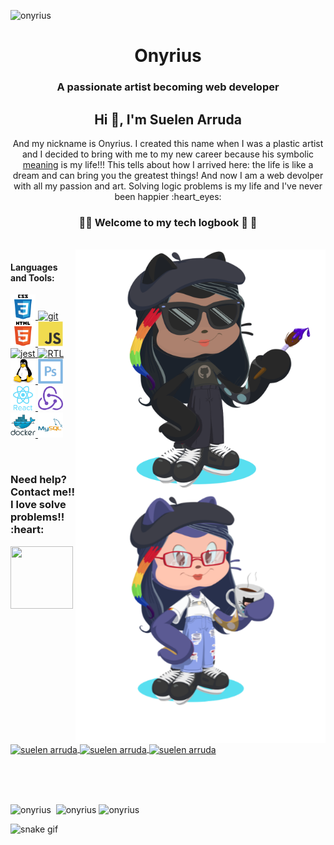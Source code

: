 <p align="left"> <img src="https://komarev.com/ghpvc/?username=onyrius&label=Profile%20views&color=0e75b6&style=flat" alt="onyrius" /> </p>

<h1 align="center">Onyrius</h1>
<h3 align="center">A passionate artist becoming web developer</h3>

<h2 align="center">Hi 👋, I'm Suelen Arruda</h2>

<p align="center">And my nickname is Onyrius. I created this name when I was a plastic artist and I decided to bring with me to my new career  because his symbolic  <a href='https://dictionary.cambridge.org/pt/dicionario/ingles/oneiric' target='_target'>meaning</a> is my life!!! This tells about how I arrived here: the life is like a dream and can bring you the greatest things! And now I am a web devolper with all my passion and art.  Solving logic problems is my life and I've never been happier :heart_eyes:</p> 
<h3 align="center">🚀📖 Welcome to my tech logbook 📖 🚀 </h3> <br/>

<img align="right" src="octome.png#gh-light-mode-only" width="400em"/>
<img align="right" src="octome-dark-mode.png#gh-dark-mode-only" width="400em"/>


<h4 align="left">Languages and Tools:</h4>

<p align="left"> 
  
  <a href="https://www.w3schools.com/css/" target="_blank" rel="noreferrer">
   <img src="https://raw.githubusercontent.com/devicons/devicon/master/icons/css3/css3-original-wordmark.svg" alt="css3" width="40" height="40"/>
  </a>
  <a href="https://git-scm.com/" target="_blank" rel="noreferrer">
    <img src="https://www.vectorlogo.zone/logos/git-scm/git-scm-icon.svg" alt="git" width="40" height="40"/>
  </a> 
  <a href="https://www.w3.org/html/" target="_blank" rel="noreferrer"> 
   <img src="https://raw.githubusercontent.com/devicons/devicon/master/icons/html5/html5-original-wordmark.svg" alt="html5" width="40" height="40"/>
  </a>
  <a href="https://developer.mozilla.org/en-US/docs/Web/JavaScript" target="_blank" rel="noreferrer"> 
   <img src="https://raw.githubusercontent.com/devicons/devicon/master/icons/javascript/javascript-original.svg" alt="javascript" width="40" height="40"/>
  </a> 
  <a href="https://jestjs.io" target="_blank" rel="noreferrer">
    <img src="https://www.vectorlogo.zone/logos/jestjsio/jestjsio-icon.svg" alt="jest" width="40" height="40"/>
  </a> 
  <a  href="https://testing-library.com/" target="_blank" rel="noreferrer">
   <img src="https://testing-library.com/img/octopus-128x128.png" alt="RTL" width="40" height="40"/>
  </a>
  <a href="https://www.linux.org/" target="_blank" rel="noreferrer">
    <img src="https://raw.githubusercontent.com/devicons/devicon/master/icons/linux/linux-original.svg" alt="linux" width="40" height="40"/>
  </a>
  <a href="https://www.photoshop.com/en" target="_blank" rel="noreferrer">
    <img src="https://raw.githubusercontent.com/devicons/devicon/master/icons/photoshop/photoshop-line.svg" alt="photoshop" width="40" height="40"/>
  </a>
  <a href="https://reactjs.org/" target="_blank" rel="noreferrer">
    <img src="https://raw.githubusercontent.com/devicons/devicon/master/icons/react/react-original-wordmark.svg" alt="react" width="40" height="40"/> </a> 
  <a href="https://redux.js.org" target="_blank" rel="noreferrer">
    <img src="https://raw.githubusercontent.com/devicons/devicon/master/icons/redux/redux-original.svg" alt="redux" width="40" height="40"/>
  </a>
 <a href="https://www.docker.com/" target="_blank" rel="noreferrer">
    <img src="https://raw.githubusercontent.com/devicons/devicon/master/icons/docker/docker-original-wordmark.svg" alt="docker" width="40" height="40"/> </a>
<a href="https://www.mysql.com/" target="_blank" rel="noreferrer">
  <img src="https://raw.githubusercontent.com/devicons/devicon/master/icons/mysql/mysql-original-wordmark.svg" alt="mysql" width="40" height="40"/>
</a>
</p>

<br/>

<h3 align="left"> Need help? Contact me!! I love solve problems!! :heart:</h3>
<p align="left">
   <a href="https://gitconnected.com/onyrius/resume" ><img src="https://cdn1.iconfinder.com/data/icons/business-finance-filled-outline-3/128/1_41-512.png"  align="center" height="100" width="100"/></a>
<a href="https://www.linkedin.com/in/suelen-arruda/" target="_blank">
  <img align="center" src="https://raw.githubusercontent.com/rahuldkjain/github-profile-readme-generator/master/src/images/icons/Social/linked-in-alt.svg" alt="suelen arruda" height="30" width="40" />
  </a>
  <a href="mailto:suelenonyrius@gmail.com" target="blank">
    <img align="center" src="https://imagepng.org/wp-content/uploads/2018/03/gmail-cone-icon.png" alt="suelen arruda" height="30" width="40" />
  </a>
  <a href="http://api.whatsapp.com/send?1=pt_BR&phone=5547997956472" target="blank">
     <img align="center" src="https://i0.wp.com/multarte.com.br/wp-content/uploads/2018/11/whatsapp-logo-1.png?w=1392&ssl=1" alt="suelen arruda" height="40" width="40" />
  </a>
   
</p>

<br/>
<p>

  
   <br/>
   <br/>
   
  <img width="400em" src="https://github-readme-stats.vercel.app/api/top-langs?username=onyrius&show_icons=true&locale=en&layout=compact" alt="onyrius" />
  &nbsp;<img  width="400em" src="https://github-readme-stats.vercel.app/api?username=onyrius&show_icons=true&locale=en" alt="onyrius" />
  <img width="400em" src="https://github-readme-streak-stats.herokuapp.com/?user=onyrius&" alt="onyrius" />
</p>

![snake gif](https://github.com/onyrius/onyrius/blob/output/github-contribution-grid-snake.svg#gh-light-mode-only)
